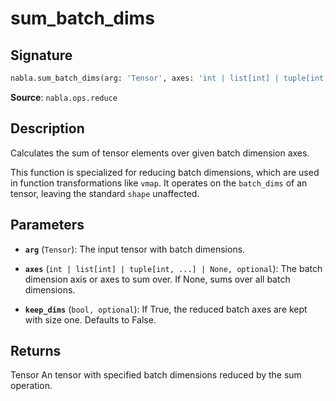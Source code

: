 # sum_batch_dims

## Signature

```python
nabla.sum_batch_dims(arg: 'Tensor', axes: 'int | list[int] | tuple[int, ...] | None' = None, keep_dims: 'bool' = False) -> 'Tensor'
```

**Source**: `nabla.ops.reduce`

## Description

Calculates the sum of tensor elements over given batch dimension axes.

This function is specialized for reducing batch dimensions, which are
used in function transformations like `vmap`. It operates on the
`batch_dims` of an tensor, leaving the standard `shape` unaffected.

## Parameters

- **`arg`** (`Tensor`): The input tensor with batch dimensions.

- **`axes`** (`int | list[int] | tuple[int, ...] | None, optional`): The batch dimension axis or axes to sum over. If None, sums over all batch dimensions.

- **`keep_dims`** (`bool, optional`): If True, the reduced batch axes are kept with size one. Defaults to False.

## Returns

Tensor
    An tensor with specified batch dimensions reduced by the sum operation.

